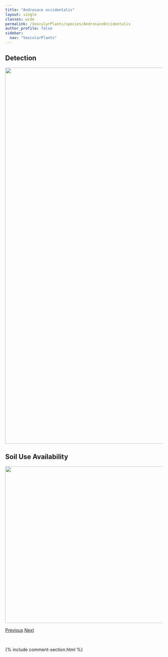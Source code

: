 ```yaml
---
title: "Androsace occidentalis"
layout: single
classes: wide
permalink: /VascularPlants/species/AndrosaceOccidentalis
author_profile: false
sidebar:
  nav: "VascularPlants"
---
```


<h2>Detection</h2>

<a href="https://drive.google.com/uc?export=view&id=1fydyAX00Hc8hyN2JEq98XjW9IeuAioSc">
<img src="https://drive.google.com/uc?export=view&id=1fydyAX00Hc8hyN2JEq98XjW9IeuAioSc" height = "1200" width = "800">
</a>


<h2>Soil Use Availability</h2>

<a href="https://drive.google.com/uc?export=view&id=1fHx1qfoOZ8g_dC36EfljwS3SeDBVovSZ">
<img src="https://drive.google.com/uc?export=view&id=1fHx1qfoOZ8g_dC36EfljwS3SeDBVovSZ" height = "500" width = "1000">
</a>


<a href="/DevelopmentWebsite/VascularPlants/species/AndrosaceChamaejasme" class="pagination--pager" title="Androsace chamaejasme">Previous</a> <a href="/DevelopmentWebsite/VascularPlants/species/AndrosaceSeptentrionalis" class="pagination--pager" title="Androsace septentrionalis">Next</a>

<p>&nbsp;</p>

{% include comment-section.html %}
